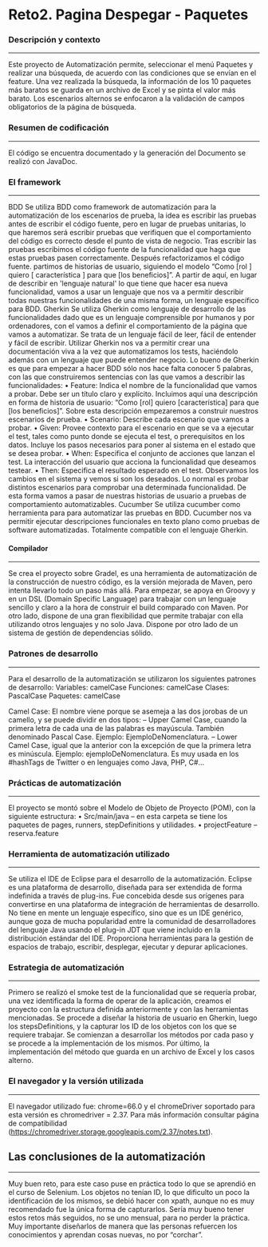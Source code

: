 # Reto2. Pagina Despegar - Paquetes
### Descripción y contexto
---
Este proyecto de Automatización permite, seleccionar el menú Paquetes y realizar una búsqueda, de acuerdo con las condiciones que se envían en el feature. Una vez realizada la búsqueda, la información de los 10 paquetes más baratos se guarda en un archivo de Excel y se pinta el valor más barato. Los escenarios alternos se enfocaron a la validación de campos obligatorios de la página de búsqueda.

### Resumen de codificación
---
El código se encuentra documentado y la generación del Documento se realizó con JavaDoc. 
 	
### El framework
---
BDD
Se utiliza BDD como framework de automatización para la automatización de los escenarios de prueba, la idea es escribir las pruebas antes de escribir el código fuente, pero en lugar de pruebas unitarias, lo que haremos será escribir pruebas que verifiquen que el comportamiento del código es correcto desde el punto de vista de negocio. Tras escribir las pruebas escribimos el código fuente de la funcionalidad que haga que estas pruebas pasen correctamente. Después refactorizamos el código fuente.
partimos de historias de usuario, siguiendo el modelo “Como [rol ] quiero [ característica ] para que [los beneficios]”. A partir de aquí, en lugar de describir en 'lenguaje natural' lo que tiene que hacer esa nueva funcionalidad, vamos a usar un lenguaje que nos va a permitir describir todas nuestras funcionalidades de una misma forma, un lenguaje específico para BDD.
Gherkin
Se utiliza Gherkin como lenguaje de desarrollo de las funcionalidades dado que es un lenguaje comprensible por humanos y por ordenadores, con el vamos a definir el comportamiento de la página que vamos a automatizar.
Se trata de un lenguaje fácil de leer, fácil de entender y fácil de escribir. Utilizar Gherkin nos va a permitir crear una documentación viva a la vez que automatizamos los tests, haciéndolo además con un lenguaje que puede entender negocio. 
Lo bueno de Gherkin es que para empezar a hacer BDD sólo nos hace falta conocer 5 palabras, con las que construiremos sentencias con las que vamos a describir las funcionalidades:
•	Feature: Indica el nombre de la funcionalidad que vamos a probar. Debe ser un título claro y explícito. Incluimos aquí una descripción en forma de historia de usuario: “Como [rol] quiero [característica] para que [los beneficios]”. Sobre esta descripción empezaremos a construir nuestros escenarios de prueba.
•	Scenario: Describe cada escenario que vamos a probar.
•	Given: Provee contexto para el escenario en que se va a ejecutar el test, tales como punto donde se ejecuta el test, o prerequisitos en los datos. Incluye los pasos necesarios para poner al sistema en el estado que se desea probar.
•	When: Especifica el conjunto de acciones que lanzan el test. La interacción del usuario que acciona la funcionalidad que deseamos testear.
•	Then: Especifica el resultado esperado en el test. Observamos los cambios en el sistema y vemos si son los deseados.
Lo normal es probar distintos escenarios para comprobar una determinada funcionalidad. De esta forma vamos a pasar de nuestras historias de usuario a pruebas de comportamiento automatizables. 
Cucumber
Se utiliza cucumber como herramienta para para automatizar las pruebas en BDD. Cucumber nos va permitir ejecutar descripciones funcionales en texto plano como pruebas de software automatizadas. Totalmente compatible con el lenguaje Gherkin.

#### Compilador
---
Se crea el proyecto sobre Gradel, es una herramienta de automatización de la construcción de nuestro código, es la versión mejorada de Maven, pero intenta llevarlo todo un paso más allá. Para empezar, se apoya en Groovy y en un DSL (Domain Specific Language) para trabajar con un lenguaje sencillo y claro a la hora de construir el build comparado con Maven. Por otro lado, dispone de una gran flexibilidad que permite trabajar con ella utilizando otros lenguajes y no solo Java. Dispone por otro lado de un sistema de gestión de dependencias sólido.

### Patrones de desarrollo
---
Para el desarrollo de la automatización se utilizaron los siguientes patrones de desarrollo:
Variables: camelCase
Funciones: camelCase
Clases: PascalCase
Paquetes: camelCase

Camel Case: El nombre viene porque se asemeja a las dos jorobas de un camello, y se puede dividir en dos tipos:
– Upper Camel Case, cuando la primera letra de cada una de las palabras es mayúscula. También denominado Pascal Case. Ejemplo: EjemploDeNomenclatura.
– Lower Camel Case, igual que la anterior con la excepción de que la primera letra es minúscula. Ejemplo: ejemploDeNomenclatura.
Es muy usada en los #hashTags de Twitter o en lenguajes como Java, PHP, C#…

### Prácticas de automatización
---
El proyecto se montó sobre el Modelo de Objeto de Proyecto (POM), con la siguiente estructura:
•	Src/main/java – en esta carpeta se tiene los paquetes de pages, runners, stepDefinitions y utilidades.
•	projectFeature – reserva.feature


### Herramienta de automatización utilizado
---
Se utiliza el IDE de Eclipse para el desarrollo de la automatización. Eclipse es una plataforma de desarrollo, diseñada para ser extendida de forma indefinida a través de plug-ins. Fue concebida desde sus orígenes para convertirse en una plataforma de integración de herramientas de desarrollo. No tiene en mente un lenguaje específico, sino que es un IDE genérico, aunque goza de mucha popularidad entre la comunidad de desarrolladores del lenguaje Java usando el plug-in JDT que viene incluido en la distribución estándar del IDE.
Proporciona herramientas para la gestión de espacios de trabajo, escribir, desplegar, ejecutar y depurar aplicaciones.

### Estrategia de automatización
---
Primero se realizó el smoke test de la funcionalidad que se requería probar, una vez identificada la forma de operar de la aplicación, creamos el proyecto con la estructura definida anteriormente y con las herramientas mencionadas.
Se procede a diseñar la historia de usuario en Gherkin, luego los stepsDefinitions, y la capturar los ID de los objetos con los que se requiere trabajar.
Se comienzan a desarrollar los métodos por cada paso y se procede a la implementación de los mismos.
Por último, la implementación del método que guarda en un archivo de Excel y los casos alterno.


### El navegador y la versión utilizada
---
El navegador utilizado fue: chrome=66.0 y el chromeDriver soportado para esta versión es chromedriver = 2.37. Para más información consultar página de compatibilidad (https://chromedriver.storage.googleapis.com/2.37/notes.txt).


## Las conclusiones de la automatización
---
Muy buen reto, para este caso puse en práctica todo lo que se aprendió en el curso de Selenium.
Los objetos no tenían ID, lo que dificulto un poco la identificación de los mismos, se debió hacer con xpath, aunque no es muy recomendado fue la única forma de capturarlos.
Sería muy bueno tener estos retos más seguidos, no se uno mensual, para no perder la práctica. Muy importante diseñarlos de manera que las personas refuercen los conocimientos y aprendan cosas nuevas, no por “corchar”.
